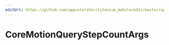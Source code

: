 ```yaml
---
editUrl: https://github.com/appcelerator/titanium_mobile/edit/master/apidoc/CoreMotion.yml
---
```

# CoreMotionQueryStepCountArgs

<TypeHeader/>

<ApiDocs/>
